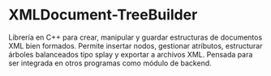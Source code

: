 # XMLDocument-TreeBuilder
Librería en C++ para crear, manipular y guardar estructuras de documentos XML bien formados. Permite insertar nodos, gestionar atributos, estructurar árboles balanceados tipo splay y exportar a archivos XML. Pensada para ser integrada en otros programas como módulo de backend.
